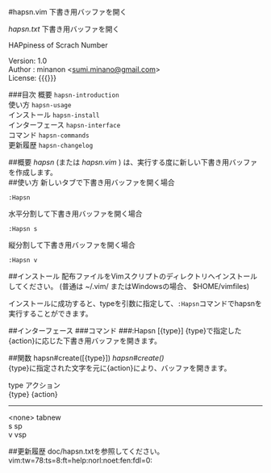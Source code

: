 #hapsn.vim
下書き用バッファを開く

*hapsn.txt*	下書き用バッファを開く  

HAPpiness of Scrach Number  

Version: 1.0  
Author : minanon &lt;sumi.minano@gmail.com&gt;  
License: {{{}}}  


###目次
概要			`hapsn-introduction`  
使い方			`hapsn-usage`  
インストール		`hapsn-install`  
インターフェース	`hapsn-interface`  
コマンド		  `hapsn-commands`  
更新履歴		`hapsn-changelog`  

##概要
*hapsn* (または *hapsn.vim* ) は、実行する度に新しい下書き用バッファを作成します。  
##使い方
新しいタブで下書き用バッファを開く場合  

```vim
:Hapsn
```



水平分割して下書き用バッファを開く場合  


```vim
:Hapsn s
```



縦分割して下書き用バッファを開く場合  


```vim
:Hapsn v
```




##インストール
配布ファイルをVimスクリプトのディレクトリへインストールしてください。 (普通は ~/.vim/ またはWindowsの場合、 $HOME/vimfiles)  

インストールに成功すると、typeを引数に指定して、`:Hapsn`コマンドでhapsnを実行することができます。  

##インターフェース
###コマンド
###:Hapsn [{type}]
{type}で指定した{action}に応じた下書き用バッファを開きます。  

##関数
hapsn#create([{type}])			*hapsn#create()*  
{type}に指定された文字を元に{action}により、バッファを開きます。  

type		アクション  
{type}		{action}  
----------	----------  
&lt;none&gt;		tabnew  
s		sp  
v		vsp  


##更新履歴
doc/hapsn.txtを参照してください。  
vim:tw=78:ts=8:ft=help:norl:noet:fen:fdl=0:  
